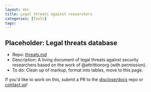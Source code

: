 ```yaml
---
layout: doc
title: Legal threats against researchers
categories: [Tools]
tags: 
---
```

## Placeholder: Legal threats database
- Repo: [threats.md](https://github.com/disclose/diodata/blob/master/threats.md)
- Description: A living document of legal threats against security researchers based on the work of @attrittionorg (with permission).
- To do: Clean up of markup, format into tables, move to this page.

If you'd like to work on this, submit a PR to the [disclose/docs](https://github.com/disclose/docs) repo or [contact us](https://disclose.io/contact/)!